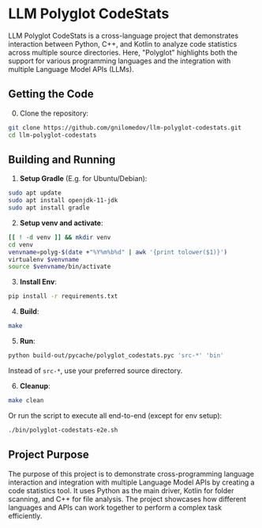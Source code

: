# LLM Polyglot CodeStats

LLM Polyglot CodeStats is a cross-language project that demonstrates interaction between
Python, C++, and Kotlin to analyze code statistics across multiple source directories.
Here, "Polyglot" highlights both the support for various programming languages and the integration
with multiple Language Model APIs (LLMs).

## Getting the Code

0. Clone the repository:
```bash
git clone https://github.com/gnilomedov/llm-polyglot-codestats.git
cd llm-polyglot-codestats
```

## Building and Running

1. **Setup Gradle** (E.g. for Ubuntu/Debian):
```bash
sudo apt update
sudo apt install openjdk-11-jdk
sudo apt install gradle
```

2. **Setup venv and activate**:
```bash
[[ ! -d venv ]] && mkdir venv
cd venv
venvname=polyg-$(date +"%Y%m%b%d" | awk '{print tolower($1)}')
virtualenv $venvname
source $venvname/bin/activate
```

3. **Install Env**:
```bash
pip install -r requirements.txt
```

4. **Build**:
```bash
make
```

5. **Run**:
```bash
python build-out/pycache/polyglot_codestats.pyc 'src-*' 'bin'
```

Instead of `src-*`, use your preferred source directory.

6. **Cleanup**:
```bash
make clean
```

Or run the script to execute all end-to-end (except for env setup):
```bash
./bin/polyglot-codestats-e2e.sh
```

## Project Purpose

The purpose of this project is to demonstrate cross-programming language interaction and integration
with multiple Language Model APIs by creating a code statistics tool. It uses Python as the main
driver, Kotlin for folder scanning, and C++ for file analysis. The project showcases how different
languages and APIs can work together to perform a complex task efficiently.
